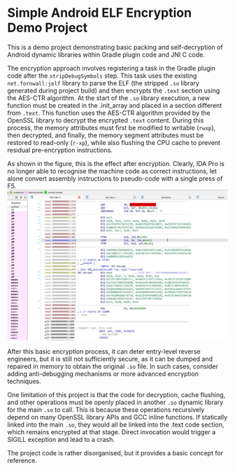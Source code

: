 # Simple Android ELF Encryption Demo Project

This is a demo project demonstrating basic packing and self-decryption of Android dynamic libraries within Gradle plugin code and JNI C code. 

The encryption approach involves registering a task in the Gradle plugin code after the `stripDebugSymbols` step. This task uses the existing `net.fornwall:jelf` library to parse the ELF (the stripped `.so` library generated during project build) and then encrypts the `.text` section using the AES-CTR algorithm. At the start of the `.so` library execution, a new function must be created in the .init_array and placed in a section different from `.text`. This function uses the AES-CTR algorithm provided by the OpenSSL library to decrypt the encrypted `.text` content. During this process, the memory attributes must first be modified to writable (`rwxp`), then decrypted, and finally, the memory segment attributes must be restored to read-only (`r-xp`), while also flushing the CPU cache to prevent residual pre-encryption instructions.

As shown in the figure, this is the effect after encryption. Clearly, IDA Pro is no longer able to recognise the machine code as correct instructions, let alone convert assembly instructions to pseudo-code with a single press of F5.
![](result.jpg)

After this basic encryption process, it can deter entry-level reverse engineers, but it is still not sufficiently secure, as it can be dumped and repaired in memory to obtain the original `.so` file. In such cases, consider adding anti-debugging mechanisms or more advanced encryption techniques.

One limitation of this project is that the code for decryption, cache flushing, and other operations must be openly placed in another `.so` dynamic library for the main `.so` to call. This is because these operations recursively depend on many OpenSSL library APIs and GCC inline functions. If statically linked into the main `.so`, they would all be linked into the .text code section, which remains encrypted at that stage. Direct invocation would trigger a SIGILL exception and lead to a crash.

The project code is rather disorganised, but it provides a basic concept for reference.